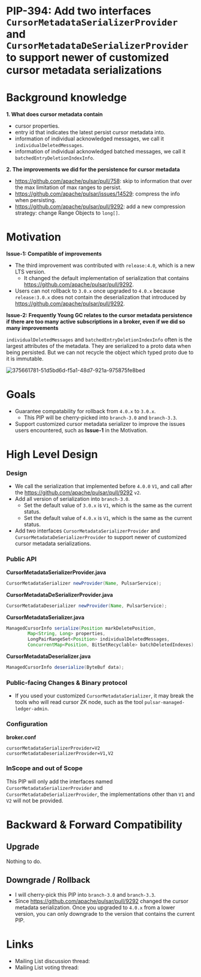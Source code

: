 # PIP-394: Add two interfaces `CursorMetadataSerializerProvider` and `CursorMetadataDeSerializerProvider` to support newer of customized cursor metadata serializations

# Background knowledge

**1. What does cursor metadata contain**

- cursor properties.
- entry id that indicates the latest persist cursor metadata into.
- information of individual acknowledged messages, we call it `individualDeletedMessages`.
- information of individual acknowledged batched messages, we call it `batchedEntryDeletionIndexInfo`.

**2. The improvements we did for the persistence for cursor metadata**
- https://github.com/apache/pulsar/pull/758: skip to information that over the max limitation of max ranges to persist.
- https://github.com/apache/pulsar/issues/14529: compress the info when persisting.
- https://github.com/apache/pulsar/pull/9292: add a new compression strategy: change Range Objects to `long[]`.

# Motivation

**Issue-1: Compatible of improvements**

- The third improvement was contributed with `release:4.0`, which is a new LTS version.
    - It changed the default implementation of serialization that contains https://github.com/apache/pulsar/pull/9292.
- Users can not rollback to `3.0.x` once upgraded to `4.0.x` because `release:3.0.x` does not contain the deserialization that introduced by https://github.com/apache/pulsar/pull/9292.

**Issue-2: Frequently Young GC relates to the cursor metadata persistence if there are too many active subscriptions in a broker, even if we did so many improvements**

`individualDeletedMessages` and `batchedEntryDeletionIndexInfo` often is the largest attributes of the metadata. They are serialized to a proto data when being persisted. But we can not recycle the object which typed proto due to it is immutable.

![375661781-51d5bd6d-f5a1-48d7-921a-975875fe8bed](https://github.com/user-attachments/assets/dd1eb135-7dee-4dd1-84ba-994618a8198e)


# Goals

- Guarantee compatability for rollback from `4.0.x` to `3.0.x`.
  - This PIP will be cherry-picked into `branch-3.0` and `branch-3.3`. 
- Support customized cursor metadata serializer to improve the issues users encountered, such as **Issue-1** in the Motivation.

# High Level Design

### Design

- We call the serialization that implemented before `4.0.0` `V1`, and call after the https://github.com/apache/pulsar/pull/9292 `v2`.
- Add all version of serialization into `branch-3.0`.
  - Set the default value of `3.0.x` is `V1`, which is the same as the current status. 
  - Set the default value of `4.0.x` is `V1`, which is the same as the current status.
- Add two interfaces `CursorMetadataSerializerProvider` and `CursorMetadataDeSerializerProvider` to support newer of customized cursor metadata serializations.

### Public API

**CursorMetadataSerializerProvider.java**
```java
CursorMetadataSerializer newProvider(Name, PulsarService);
```

**CursorMetadataDeSerializerProvider.java**
```java
CursorMetadataDeserializer newProvider(Name, PulsarService);
```

**CursorMetadataSerializer.java**
```java
ManagedCursorInfo serialize(Position markDeletePosition,
        Map<String, Long> properties,
        LongPairRangeSet<Position> individualDeletedMessages,
        ConcurrentMap<Position, BitSetRecyclable> batchDeletedIndexes);
```

**CursorMetadataDeserializer.java**
```java
ManagedCursorInfo deserialize(ByteBuf data);
```

### Public-facing Changes & Binary protocol
- If you used your customized `CursorMetadataSerializer`, it may break the tools who will read cursor ZK node, such as the tool `pulsar-managed-ledger-admin`.

### Configuration

**broker.conf**
```properties
cursorMetadataSerializerProvider=V2
cursorMetadataDeserializerProvider=V1,V2
```

### InScope and out of Scope

This PIP will only add the interfaces named `CursorMetadataSerializerProvider` and `CursorMetadataDeSerializerProvider`, the implementations other than `V1` and `V2` will not be provided.

# Backward & Forward Compatibility

## Upgrade

Nothing to do.

## Downgrade / Rollback

- I will cherry-pick this PIP into `branch-3.0` and `branch-3.3`.
- Since https://github.com/apache/pulsar/pull/9292 changed the cursor metadata serialization. Once you upgraded to `4.0.x` from a lower version, you can only downgrade to the version that contains the current PIP.  

# Links

<!--
Updated afterwards
-->
* Mailing List discussion thread:
* Mailing List voting thread:

